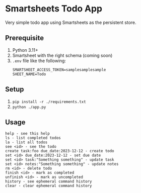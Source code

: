 # Smartsheets Todo App

Very simple todo app using Smartsheets as the persistent store.

## Prerequisite

1. Python 3.11+
2. Smartsheet with the right schema (coming soon)
3. `.env` file like the following:
    ```env
    SMARTSHEET_ACCESS_TOKEN=samplesamplesample
    SHEET_NAME=Todo
    ```

## Setup

1. `pip install -r ./requirements.txt`
2. `python ./app.py`

## Usage

```shell
help - see this help
ls - list completed todos
la - list all todos
see <id> - see the todo
create task:foo due_date:2023-12-12 - create todo
set <id> due_date:2023-12-12 - set due date
set <id> task:"Something something" - update task
set <id> notes:"Something something" - update notes
rm <id> - delete todo
finish <id> - mark as completed
unfinish <id> - mark as uncompleted
history - see ephemeral command history
clear - clear ephemeral command history
```
